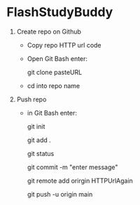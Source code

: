 # FlashStudyBuddy
1) Create repo on Github
      - Copy repo HTTP url code
      - Open Git Bash enter:
      
        git clone pasteURL
      - cd into repo name
2) Push repo
      - in Git Bash enter:
      
        git init
        
        git add .
        
        git status
        
        git commit -m "enter message"
        
        git remote add orirgin HTTPUrlAgain
        
        git push -u origin main

